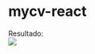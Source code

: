 # mycv-react

Resultado: <br>
<img src="https://media.discordapp.net/attachments/701164137081733201/1009549515914752140/127.0.0.1_5173__1.png"/>
